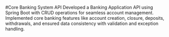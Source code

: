 #Core Banking System API
Developed a Banking Application API using Spring Boot with CRUD operations for seamless account 
management. 
Implemented core banking features like account creation, closure, deposits, withdrawals, and ensured data 
consistency with validation and exception handling.
